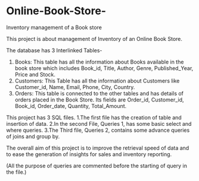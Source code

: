# Online-Book-Store-
Inventory management of a Book store

This project is about management of Inventory of an Online Book Store.

The database has 3 Interlinked Tables-
1. Books: This table has all the information about Books available in the book store which includes Book_id, Title, Author, Genre, Published_Year, Price and Stock.
2. Customers: This Table has all the information about Customers like Customer_id, Name, Email, Phone, City, Country.
3. Orders: This table is connected to the other tables and has details of orders placed in the Book Store. Its fields are Order_id, Customer_id, Book_id, Order_date, Quantity, Total_Amount.

This project has 3 SQL files.
1.The first file has the creation of table and insertion of data.
2.In the second File, Queries 1, has some basic select and where queries.
3.The Third file, Queries 2, contains some advance queries of joins and group by.  

The overall aim of this project is to improve the retrieval speed of data and to ease the generation of insights for sales and inventory reporting.

(All the purpose of queries are commented before the starting of query in the file.)
